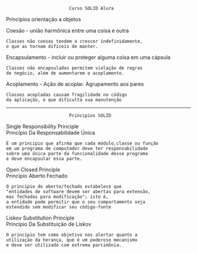 							Curso SOLID Alura
                                                          
                                                          
                                                          
Principios orientação a objetos

Coesão - união harmônica entre uma coisa e outra

	Classes não coesas tendem a crescer indefinidamente, 
	o que as tornam difíceis de manter.


Encapsulamento - incluir ou proteger alguma coisa em uma cápsula
	
	Classes não encapsuladas permitem violação de regras
	de negócio, além de aumentarem o acoplamento.


Acoplamento - Ação de acoplar. Agrupamento aos pares

	Classes acopladas causam fragilidade no código
	da aplicação, o que dificulta sua manutenção
	
	
----------------------------------------------------------------------------------------------------------------------------

							Principios SOLID
														
														
Single Responsibility Principle
<br>
Princípio Da Responsabilidade Única

	É um princípio que afirma que cada módulo,classe ou função 
	em um programa de computador deve ter responsabilidade 
	sobre uma única parte da funcionalidade desse programa 
	e deve encapsular essa parte.
	
	
	
Open Closed Principle
<br>
Princípio Aberto Fechado


	O princípio do aberto/fechado estabelece que 
	"entidades de software devem ser abertas para extensão, 
	mas fechadas para modificação"; isto é, 
	a entidade pode permitir que o seu comportamento seja 
	estendido sem modificar seu código-fonte
	
	
Liskov Substitution Principle
<br>
Principio Da Substituição de Liskov

	O princípio tem como objetivo nos alertar quanto a 
	utilização da herança, que é um poderoso mecanismo 
	e deve ser utilizado com extrema parcimônia.



